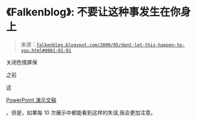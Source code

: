 <!--yml

分类: 未分类

日期: 2024-05-12 22:05:06

-->

# 《Falkenblog》: 不要让这种事发生在你身上

> 来源：[`falkenblog.blogspot.com/2009/05/dont-let-this-happen-to-you.html#0001-01-01`](http://falkenblog.blogspot.com/2009/05/dont-let-this-happen-to-you.html#0001-01-01)

关闭色情屏保

之前

这

[PowerPoint 演示文稿](http://www.noob.us/humor/porn-screensaver-during-a-powerpoint-presentation/)

。但是，如果每 10 次展示中都能看到这样的失误,我会更加注意。
